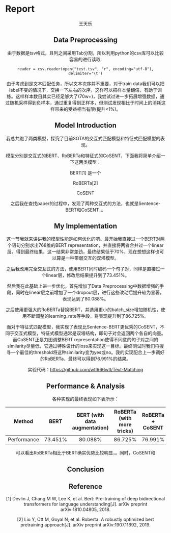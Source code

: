 # Report
<center>王天乐

## Data Preprocessing

由于数据是tsv格式，且列之间采用Tab分割，所以利用python的csv库可以比较容易的进行读取:

`reader = csv.reader(open("test.tsv", "r", encoding="utf-8"), delimiter='\t')`

由于考虑到是文本匹配任务，所以文本次序并不重要，对于train data我们可以把label不变的情况下，交换一下左右的次序，这样可以把样本量翻倍，有助于训练。这样样本数目其实已经足够大了(70w+)，我尝试过进一步拓展增强数据，通过随机采样得到负样本，通过重复得到正样本，但测试发现相比于时间上的消耗这样带来的受益相当有限(提升<1%)。

## Model Introduction

我总共跑了两类模型，探究了目前SOTA的交互式匹配模型和特征式匹配模型的表现。

模型分别是交互式的BERT、RoBERTa和特征式的CoSENT，下面我将简单介绍一下这两类模型：

BERT[1] 是一个

RoBERTa[2]

CoSENT

之后我在查找paper的过程中，发现了两种交互式的方法，也就是Sentence-BERT和CoSENT，。

## My Implementation

这一节我就来讲讲我的模型性能是如何优化的吧。最开始我直接过一个BERT对两个语句分别求出768维的BERT representation，并直接将两者合并过一个linear层，得到最终结果，这一结果非常差劲，最终结果低于70%，现在想想这样也可以算是一种带弱交互的双塔模型。

之后我改用完全交互式的方法，使用BERT同时编码一个句子对，同样是直接过一个linear层，修改后结果提升到了73.451%。

然后我在此基础上进一步优化，首先增加了Data Preprocessing中数据增强的手段，同时在linear层之前增加了一个dropout层，进行这些改动后提升较为显著，表现达到了80.088%。

之后使用更强大的RoBERTa替换BERT，并选用更小的batch_size增加随机性，使用不断调整的learning_rate等手段，将表现提升到了86.725%。

而对于特征式匹配模型，我实现了表现比Sentence-BERT更优秀的CoSENT，不同于交互式模型，特征式模型通常是双塔结构，即句子对会返回两个各自的向量。而CoSENT正是力图调整BERT representation使得不同意的句子对之间的similarity尽量低，它通过特殊设计的loss来实现这一目标。最终测试时我们将搜寻一个最佳的threshold将这种similarity变为yes或no。我的实现配合上一步调好的RoBERTa，最终可以得到76.991%的结果。

实验代码：https://github.com/wtl666wtl/Text-Matching

## Performance & Analysis

各种实现的最终表现如下表所示：

|   Method    |  BERT   | BERT (with data augmentation) | RoBERTa (with more tricks) | RoBERTa + CoSENT |
| :---------: | :-----: | :---------------------------: | :------------------------: | :--------------: |
| Performance | 73.451% |            80.088%            |          86.725%           |     76.991%      |

可以看出RoBERTa相比于BERT确实优势比较明显，。同时，CoSENT和

## Conclusion



## Reference

[1] Devlin J, Chang M W, Lee K, et al. Bert: Pre-training of deep bidirectional transformers for language understanding[J]. arXiv preprint arXiv:1810.04805, 2018.

[2] Liu Y, Ott M, Goyal N, et al. Roberta: A robustly optimized bert pretraining approach[J]. arXiv preprint arXiv:1907.11692, 2019.